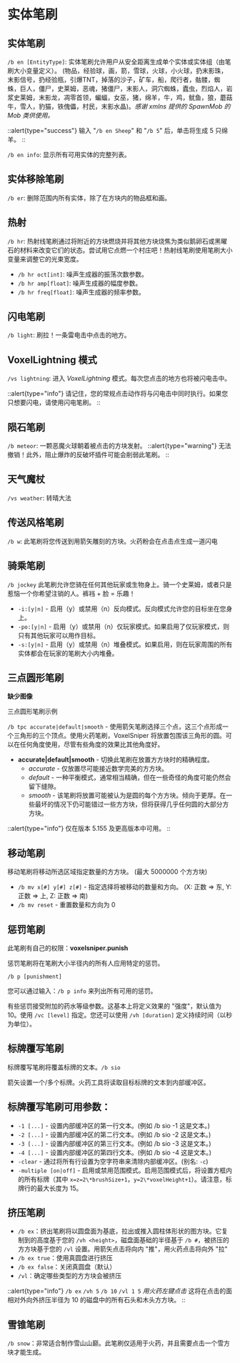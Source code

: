 # 实体笔刷
## 实体笔刷
`/b en [EntityType]`: 实体笔刷允许用户从安全距离生成单个实体或实体组（由笔刷大小变量定义）。 (物品，经验球，画，箭，雪球，火球，小火球，扔末影珠，末影信号，扔经验瓶，引爆TNT，掉落的沙子，矿车，船，爬行者，骷髅，蜘蛛，巨人，僵尸，史莱姆，恶魂，猪僵尸，末影人，洞穴蜘蛛，蠹虫，烈焰人，岩浆史莱姆，末影龙，凋零首领，蝙蝠，女巫，猪，绵羊，牛，鸡，鱿鱼，狼，蘑菇牛，雪人，豹猫，铁傀儡，村民，末影水晶)。*感谢 xmlns 提供的 SpawnMob 的 Mob 类供使用。*

::alert{type="success"}
输入 "`/b en Sheep`" 和 "`/b 5`" 后，单击将生成 5 只绵羊。
::

`/b en info`: 显示所有可用实体的完整列表。

## 实体移除笔刷

`/b er`: 删除范围内所有实体，除了在方块内的物品框和画。

## 热射

`/b hr`: 热射线笔刷通过将附近的方块燃烧并将其他方块烧焦为类似鹅卵石或黑曜石的材料来改变它们的状态。尝试用它点燃一个村庄吧！热射线笔刷使用笔刷大小变量来调整它的光束宽度。

* `/b hr oct[int]`: 噪声生成器的振荡次数参数。
* `/b hr amp[float]`: 噪声生成器的幅度参数。
* `/b hr freq[float]`: 噪声生成器的频率参数。

## 闪电笔刷
`/b light`: 刷拉！一条雷电击中点击的地方。

## VoxelLightning 模式
`/vs lightning`: 进入 *VoxelLightning* 模式。每次您点击的地方也将被闪电击中。

::alert{type="info"}
请记住，您的常规点击动作将与闪电击中同时执行。如果您只想要闪电，请使用闪电笔刷。
::

## 陨石笔刷
`/b meteor`: 一颗恶魔火球朝着被点击的方块发射。
::alert{type="warning"}
无法撤销！此外，阻止爆炸的反破坏插件可能会削弱此笔刷。
::

## 天气魔杖

`/vs weather`: 转晴大法

## 传送风格笔刷

`/b w`: 此笔刷将您传送到用箭矢雕刻的方块。火药粉会在点击点生成一道闪电

## 骑乘笔刷

`/b jockey` 此笔刷允许您骑在任何其他玩家或生物身上。骑一个史莱姆，或者只是惹恼一个你希望注销的人。裤裆 + 脸 = 乐趣！
* `-i:[y|n]` - 启用（y）或禁用（n）反向模式。反向模式允许您的目标坐在您身上。
* `-po:[y|n]` - 启用（y）或禁用（n）仅玩家模式。如果启用了仅玩家模式，则只有其他玩家可以用作目标。
* `-s:[y|n]` - 启用（y）或禁用（n）堆叠模式。如果启用，则在玩家周围的所有实体都会在玩家的笔刷大小内堆叠。
## 三点圆形笔刷

**缺少图像**

三点圆形笔刷示例

`/b tpc accurate|default|smooth` - 使用箭矢笔刷选择三个点，这三个点形成一个三角形的三个顶点。使用火药笔刷，VoxelSniper 将放置包围该三角形的圆。可以在任何角度使用，尽管有些角度的效果比其他角度好。
* **accurate|default|smooth** - 切换此笔刷在放置方方块时的精确程度。
    * *accurate* - 仅放置尽可能接近数学完美的方方块。
    * *default* - 一种平衡模式，通常相当精确，但在一些奇怪的角度可能仍然会留下缝隙。
    * *smooth* - 该笔刷将放置可能被认为是圆的每个方方块。倾向于更厚。在一些最坏的情况下仍可能错过一些方方块，但将获得几乎任何圆的大部分方方块。

::alert{type="info"}
仅在版本 5.155 及更高版本中可用。
::

## 移动笔刷

移动笔刷将移动所选区域指定数量的方方块。 (最大 5000000 个方方块)
* `/b mv x[#] y[#] z[#]` - 指定选择将被移动的数量和方向。 (X: 正数 => 东, Y: 正数 => 上, Z: 正数 => 南)
* `/b mv reset` - 重置数量和方向为 0

## 惩罚笔刷

此笔刷有自己的权限：**voxelsniper.punish**

惩罚笔刷将在笔刷大小半径内的所有人应用特定的惩罚。

`/b p [punishment]`

您可以通过输入：`/b p info` 来列出所有可用的惩罚。

有些惩罚接受附加的药水等级参数。这基本上将定义效果的 "强度"，默认值为 10。使用 `/vc [level]` 指定。您还可以使用 `/vh [duration]` 定义持续时间（以秒为单位）。

## 标牌覆写笔刷

标牌覆写笔刷将覆盖标牌的文本。`/b sio`

箭矢设置一个/多个标牌。火药工具将读取目标标牌的文本到内部缓冲区。

## 标牌覆写笔刷可用参数：

* `-1 [...]` - 设置内部缓冲区的第一行文本。(例如 /b sio -1 这是文本。)
* `-2 [...]` - 设置内部缓冲区的第二行文本。(例如 /b sio -2 这是文本。)
* `-3 [...]` - 设置内部缓冲区的第三行文本。(例如 /b sio -3 这是文本。)
* `-4 [...]` - 设置内部缓冲区的第四行文本。(例如 /b sio -4 这是文本。)
* `-clear` - 通过将所有行设置为空字符串来清除内部缓冲区。(别名: `-c`)
* `-multiple [on|off]` - 启用或禁用范围模式。启用范围模式后，将设置方框内的所有标牌（其中 `x=z=2\*brushSize+1`，`y=2\*voxelHeight+1`）。请注意，标牌行的最大长度为 15。

## 挤压笔刷

* `/b ex`：挤出笔刷将以圆盘面为基底，拉出或推入圆柱体形状的图方块。它复制到的高度基于您的 `/vh <height>`，磁盘面基础的半径基于 `/b #`，被挤压的方方块基于您的 `/vl` 设置。用箭矢点击将向内 "推"，用火药点击将向外 "拉"
* `/b ex true`：使用真圆盘进行挤压
* `/b ex false`：关闭真圆盘（默认）
* `/vl`：确定哪些类型的方方块会被挤压

::alert{type="info"}
`/b ex` `/vh 5` `/b 10` `/vl 1 5` *用火药左键点击* 这将在点击的面相对外向外挤压半径为 10 的磁盘中的所有石头和木头方方块。
::

## 雪锥笔刷
`/b snow`：非常适合制作雪山山巅。此笔刷仅适用于火药，并且需要点击一个雪方块才能生成。